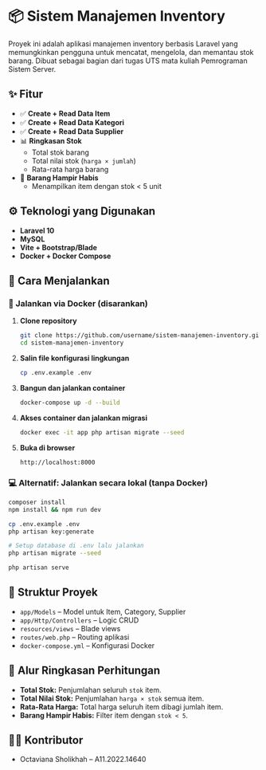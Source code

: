 
# 📦 Sistem Manajemen Inventory

Proyek ini adalah aplikasi manajemen inventory berbasis Laravel yang memungkinkan pengguna untuk mencatat, mengelola, dan memantau stok barang. Dibuat sebagai bagian dari tugas UTS mata kuliah Pemrograman Sistem Server.

## ✨ Fitur

- ✅ **Create + Read Data Item**
- ✅ **Create + Read Data Kategori**
- ✅ **Create + Read Data Supplier**
- 📊 **Ringkasan Stok**
  - Total stok barang
  - Total nilai stok (`harga × jumlah`)
  - Rata-rata harga barang
- 🚨 **Barang Hampir Habis**
  - Menampilkan item dengan stok < 5 unit

## ⚙️ Teknologi yang Digunakan

- **Laravel 10**
- **MySQL**
- **Vite + Bootstrap/Blade**
- **Docker + Docker Compose**

## 🚀 Cara Menjalankan

### 🔧 Jalankan via Docker (disarankan)

1. **Clone repository**
   ```bash
   git clone https://github.com/username/sistem-manajemen-inventory.git
   cd sistem-manajemen-inventory
   ```

2. **Salin file konfigurasi lingkungan**
   ```bash
   cp .env.example .env
   ```

3. **Bangun dan jalankan container**
   ```bash
   docker-compose up -d --build
   ```

4. **Akses container dan jalankan migrasi**
   ```bash
   docker exec -it app php artisan migrate --seed
   ```

5. **Buka di browser**
   ```
   http://localhost:8000
   ```

### 💻 Alternatif: Jalankan secara lokal (tanpa Docker)

```bash
composer install
npm install && npm run dev

cp .env.example .env
php artisan key:generate

# Setup database di .env lalu jalankan
php artisan migrate --seed

php artisan serve
```

## 🧩 Struktur Proyek

- `app/Models` – Model untuk Item, Category, Supplier
- `app/Http/Controllers` – Logic CRUD
- `resources/views` – Blade views
- `routes/web.php` – Routing aplikasi
- `docker-compose.yml` – Konfigurasi Docker

## 🧮 Alur Ringkasan Perhitungan

- **Total Stok:** Penjumlahan seluruh `stok` item.
- **Total Nilai Stok:** Penjumlahan `harga × stok` semua item.
- **Rata-Rata Harga:** Total harga seluruh item dibagi jumlah item.
- **Barang Hampir Habis:** Filter item dengan `stok < 5`.

## 👨‍💻 Kontributor

- Octaviana Sholikhah – A11.2022.14640
